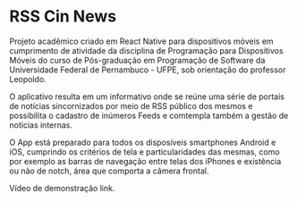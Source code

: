 # RSS Cin News

Projeto acadêmico criado em React Native para dispositivos móveis em cumprimento de atividade da disciplina de Programação para Dispositivos Móveis do curso de Pós-graduação em Programação de Software da Universidade Federal de Pernambuco - UFPE, sob orientação do professor Leopoldo.

O aplicativo resulta em um informativo onde se reúne uma série de portais de notícias sincornizados por meio de RSS público dos mesmos e possibilita o cadastro de inúmeros Feeds e comtempla também a gestão de notícias internas.

O App está preparado para todos os disposíveis smartphones Android e iOS, cumprindo os critérios de tela e particularidades das mesmas, como por exemplo as barras de navegação entre telas dos iPhones e existência ou não de notch, área que comporta a câmera frontal.

Vídeo de demonstração link.